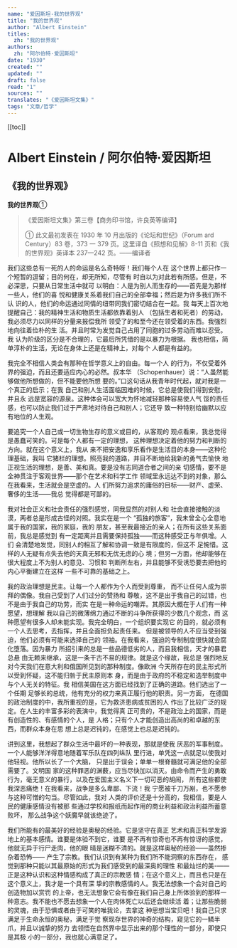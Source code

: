 ```yaml
---
name: "爱因斯坦-我的世界观"
title: "我的世界观"
author: "Albert Einstein"
titles:
  zh: "我的世界观"
authors:
  zh: "阿尔伯特·爱因斯坦"
date: "1930"
created: ""
updated: ""
draft: false
read: "1"
sources: ""
translates: "《爱因斯坦文集》"
tags: "文章/哲学"
---
```


[[toc]]

# Albert Einstein / 阿尔伯特·爱因斯坦

## 《我的世界观》

**我的世界观**①

> 《爱因斯坦文集》第三卷【商务印书馆，许良英等编译】
> 
> ① 此文最初发表在 1930 年 10 月出版的《论坛和世纪》（Forum ard Century）83
> 卷，373 一 379 页。这里译自《照想和见解》8-11 页和《我的世界观》英译本 237—242
> 页。——编译者

我们这些总有一死的人的命运是名么奇特呀！我们每个人在
这个世界上都只作一个短暂的逗留；目的何在，却无所知，尽管有
时自以为对此若有所感。但是，不必深思，只要从日常生活中就可
以明白：人是为别人而生存的——首先是为那样一些人，他们的喜
悦和健康关系着我们自己的全部幸福；然后是为许多我们所不认
识的人，他们的命运通过同情的纽带同我们密切结合在一起。我
每天上百次地提醒自己：我的精神生活和物质生活都依靠着别人
（包括生者和死者）的劳动，我必须尽力以同样的分量来报偿我所
领受了的和至今还在领受着的东西。我强烈地向往着俭朴的生
活。并且时常为发觉自己占用了同胞的过多劳动而难以忍受。我
认为阶级的区分是不合理的，它最后所凭借的是以暴力为根据。
我也相信，简单淳朴的生活，无论在身体上还是在精神上，对每个
人都是有益的。

我完全不相信人类会有那种在哲学意义上的自由。每一个人
的行为，不仅受着外界的强迫，而且还要适应内心的必然。叔本华
（Schopenhauer）说：“人虽然能够做他所想做的，但不能要他所想
要的。”口这句话从我青年时代起，就对我是一个真正的启示；在我
自己和别人生活面临因难的时候，它总是使我们得到安慰，并且永
远是宽容的源泉。这种体会可以宽大为怀地减轻那种容易使人气
馁的责任感，也可以防止我们过于严肃地对待自己和别人；它还导
致一种特别给幽默以应有地位的人生观。

要追究一个人自己或一切生物生存的意义或目的，从客观的
观点看来，我总觉得是愚蠢可笑的。可是每个人都有一定的理想，
这种理想决定着他的努力和判断的方向。就在这个意义上，我从
来不把安逸和享乐看作是生活目的本身——这种伦理基础，我叫
它猪栏的理想。照亮我的道路，并目不断地给我新的勇气去愉快
地正视生活的理想，是善、美和真。要是没有志同道合者之间的亲
切感情，要不是全神贯注于客观世界——那个在艺术和科学工作
领域里永远达不到的对象，那么在我看来，生活就会是空虚的。人
们所努力追求的庸俗的目标——财产、虚荣、奢侈的生活——我总
觉得都是可鄙的。

我对社会正义和社会责任的强烈感觉，同我显然的对别人和
社会直接接触的淡漠，两者总是形成古怪的对照。我实在是一个
“孤独的旅客”，我未曾全心全意地属于我的国家，我的家庭，我的
朋友，甚至我最接近的亲人；在所有这些关系面前，我总是感觉到
有一定距离并且需要保持孤独——而这种感受正与年俱增。人们
会清楚地发觉，同别人的相互了解和协调一致是有限度的，但这不
足惋惜。这样的人无疑有点失去他的天真无邪和无优无虑的心
境；但另一方面，他却能够在很大程度上不为别人的意见、习惯和
判断所左右，并且能够不受诱恐要去把他的内心平衡建立在这样
一些不可靠的基础之上。

我的政治理想是民主。让每一个人都作为个人而受到尊重，
而不让任何人成为崇拜的偶像。我自己受到了人们过分的赞扬和
尊敬，这不是出于我自己的过错，也不是由于我自己的功劳，而实
在是一种命运的嘲弄。其原因大概在于人们有一种愿望，想理解
我以自己的微薄绵力通过不断的斗争所获得的少数几个观念，而
这种愿望有很多人却未能实现。我完全明白，一个组织要实现它
的目的，就必须有一个人去思考，去指挥，并且全面担负起责任来。
但是被领导的人不应当受到强迫，他们必须有可能来选择自己的
领袖。在我看来，强迫的专制制度很快就会腐化堕落。因为暴力
所招引来的总是一些品德低劣的人，而且我相信，天才的暴君总悬
由无赖来继承，这是一条干古不易的规律。就是这个缘故，我总是
强烈地反对今天我们在意大利和俄国所见到的那种制度。像欧洲
今天所存在的民主形式所以受到怀疑，这不能归咎于民主原则本
身，而是由于政府的不稳定和选举制度中与个人无关的特征。我
相信美国在这方面已经找到了正确的道路。他们选出了一个任期
足够长的总统，他有充分的权力来真正履行他的职责。另一方面，
在德国的政治制度的中，我所重视的是，它为救济患病或贫困的人
作出了比较广泛的规定。在人生的丰富多彩的表演中，我觉得真
正可贵的，不是政治上的国家，而是有创造性的、有感情的个人，是
人格；只有个人才能创造出高尚的和卓越的东西，而群众本身在思
想上总是迟钝的，在感觉上也总是迟钝的。

讲到这里，我想起了群众生活中最坏的一种表现，那就是使我
厌恶的军事制度。一个人能够洋洋得意地随着军乐队在四列纵队
里行进，单凭这一点就足以使我对他轻视。他所以长了一个大脑，
只是出于误会；单单一根脊髓就可满足他的全部需要了。文明国
家的这种罪恶的渊薮，应当尽快加以消灭。由命令而产生的勇敢
行为，毫无意义的暴行，以及在爱国主义名义下一切可恶的胡闹，
所有这些都使我深恶痛绝！在我看来，战争是多么卑鄙、下流！我
宁愿被千刀万剐，也不愿参与这种可憎的勾当。尽管如此，我对
人类的评价还是十分高的，我相信，要是人民的健康感情没有被那
些通过学校和报纸而起作用的商业利益和政治利益所蓄意败坏，
那么战争这个妖魔早就该绝迹了。

我们所能有的最美好的经验是奥秘的经验。它是坚守在真正
艺术和真正科学发源地上的基本感情。谁要是体验不到它，谁要
是不再有惊奇也不再有惊讶的感觉，他就无异于行尸走肉，他的眼
晴是迷糊不清的。就是这样奥秘的经验——虽然掺杂着恐怖——
产生了宗教。我们认识到有某种为我们所不能洞察的东西存在，
感觉到那种只能以其最原始的形式为我们感受到的最深奥的理性
和最灿烂的美-——正是这种认识和这种情感构成了真正的宗教感
情；在这个意义上，而且也只是在这个意义上，我才是一个具有深
挚的宗教感情的人。我无法想象一个会对自己的创造物加以赏罚
的上帝，也无法想象它会有像在我们自己身上所体验到的那样一
种意志。我不能也不愿去想象一个人在肉体死亡以后还会继续活
着；让那些脆弱的灵魂，由于恐惧或者由于可笑的唯我论，去拿这
种思想当宝贝吧！我自己只求满足于生命永恒的奥秘，满足于觉
察现存世界的神奇的结构，窥见它的一鳞半爪，并且以诚挚的努力
去领悟在自然界中显示出来的那个理性的一部分，即使只是其极
小的一部分，我也就心满意足了。
